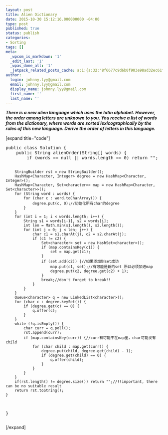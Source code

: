 ```yaml
---
layout: post
title: Alien Dictionary
date: 2015-10-30 15:12:16.000000000 -04:00
type: post
published: true
status: publish
categories:
- Sorting
tags: []
meta:
  _wpcom_is_markdown: '1'
  _edit_last: '1'
  _wpas_done_all: '1'
  _jetpack_related_posts_cache: a:1:{s:32:"8f6677c9d6b0f903e98ad32ec61f8deb";a:2:{s:7:"expires";i:1466813548;s:7:"payload";a:3:{i:0;a:1:{s:2:"id";i:1510;}i:1;a:1:{s:2:"id";i:433;}i:2;a:1:{s:2:"id";i:1890;}}}}
author:
  login: johnny.lyy@gmail.com
  email: johnny.lyy@gmail.com
  display_name: johnny.lyy@gmail.com
  first_name: ''
  last_name: ''
---
```

<p><strong><em>There is a new alien language which uses the latin alphabet. However, the order among letters are unknown to you. You receive a list of words from the dictionary, where words are sorted lexicographically by the rules of this new language. Derive the order of letters in this language.</em></strong></p>
<p>[expand title="code"]</p>
<pre>
public class Solution {
    public String alienOrder(String[] words) {
        if (words == null || words.length == 0) return "";
        
        StringBuilder rst = new StringBuilder();
        HashMap<Character, Integer> degree = new HashMap<Character, Integer>();
        HashMap<Character, Set<character>> map = new HashMap<Character, Set<character>>();
        for (String word : words) {
            for (char c : word.toCharArray()) {
                degree.put(c, 0);//初始化所有char的degree
            }
        }
        for (int i = 1; i < words.length; i++) {
            String s1 = words[i-1], s2 = words[i];
            int len = Math.min(s1.length(), s2.length());
            for (int j = 0; j < len; j++) {
                char c1 = s1.charAt(j), c2 = s2.charAt(j);
                if (c1 != c2) {
                    Set<character> set = new HashSet<character>();
                    if (map.containsKey(c1)) {
                        set = map.get(c1);
                    }
                    if (set.add(c2)) {//如果添加到set成功
                        map.put(c1, set);//有可能是新的set 所以必须加进map
                        degree.put(c2, degree.get(c2) + 1);
                    }
                    break;//don't forget to break!!
                }
            }
        }
        Queue<character> q = new LinkedList<character>();
        for (char c : degree.keySet()) {
            if (degree.get(c) == 0) {
                q.offer(c);
            }
        }
        while (!q.isEmpty()) {
            char curr = q.poll();
            rst.append(curr);
            if (map.containsKey(curr)) {//curr有可能不在map里，char可能没有child
                for (char child : map.get(curr)) {
                    degree.put(child, degree.get(child) - 1);
                    if (degree.get(child) == 0) {
                        q.offer(child);
                    }
                }
            }
        }
        if(rst.length() != degree.size()) return "";//!!important, there can be no suitable result
        return rst.toString();
    }
}
</character></character></character></character></character></character></pre>
<p>[/expand]</p>
